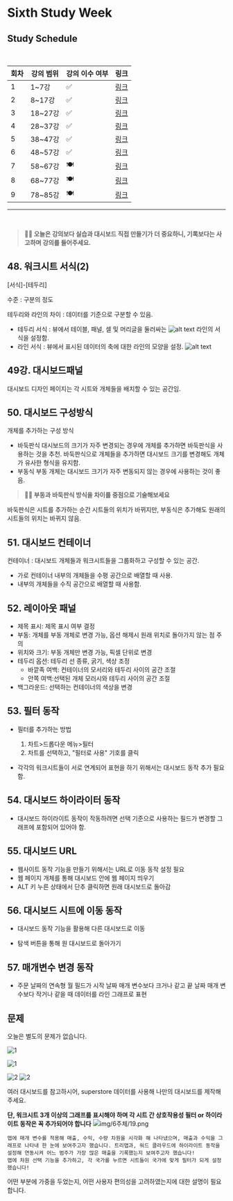 # Sixth Study Week


## Study Schedule
<br>

| 회차 | 강의 범위   | 강의 이수 여부 | 링크                                                                                                     |
|------|-------------|----------------|--------------------------------------------------------------------------------------------------------|
| 1    | 1~7강       | ✅              | [링크](https://www.youtube.com/watch?v=AXkaUrJs-Ko&list=PL87tgIIryGsa5vdz6MsaOEF8PK-YqK3fz&index=84)    |
| 2    | 8~17강      | ✅              | [링크](https://www.youtube.com/watch?v=AXkaUrJs-Ko&list=PL87tgIIryGsa5vdz6MsaOEF8PK-YqK3fz&index=75)    |
| 3    | 18~27강     | ✅              | [링크](https://www.youtube.com/watch?v=AXkaUrJs-Ko&list=PL87tgIIryGsa5vdz6MsaOEF8PK-YqK3fz&index=65)    |
| 4    | 28~37강     | ✅              | [링크](https://www.youtube.com/watch?v=e6J0Ljd6h44&list=PL87tgIIryGsa5vdz6MsaOEF8PK-YqK3fz&index=55)    |
| 5    | 38~47강     | ✅              | [링크](https://www.youtube.com/watch?v=AXkaUrJs-Ko&list=PL87tgIIryGsa5vdz6MsaOEF8PK-YqK3fz&index=45)    |
| 6    | 48~57강     | ✅              | [링크](https://www.youtube.com/watch?v=AXkaUrJs-Ko&list=PL87tgIIryGsa5vdz6MsaOEF8PK-YqK3fz&index=35)    |
| 7    | 58~67강     | 🍽️             | [링크](https://www.youtube.com/watch?v=AXkaUrJs-Ko&list=PL87tgIIryGsa5vdz6MsaOEF8PK-YqK3fz&index=25)    |
| 8    | 68~77강     | 🍽️             | [링크](https://www.youtube.com/watch?v=AXkaUrJs-Ko&list=PL87tgIIryGsa5vdz6MsaOEF8PK-YqK3fz&index=15)    |
| 9    | 78~85강     | 🍽️             | [링크](https://www.youtube.com/watch?v=AXkaUrJs-Ko&list=PL87tgIIryGsa5vdz6MsaOEF8PK-YqK3fz&index=5)     |
---

<br/>
<!-- 여기까진 그대로 둬 주세요-->

> **🧞‍♀️ 오늘은 강의보다 실습과 대시보드 직접 만들기가 더 중요하니, 기록보다는 사고하며 강의를 들어주세요.**

## 48. 워크시트 서식(2)

<!-- 워크시트에 관해 본 강의에서 알게 된 점을 적어주세요 -->

[서식]-[테두리]

수준 : 구분의 정도

테두리와 라인의 차이 : 데이터를 기준으로 구분할 수 있음. 
  - 테두리 서식 : 뷰에서 테이블, 패널, 셀 및 머리글을 둘러싸는 
 ![alt text](../img/6주체/1.png)
  라인의 서식을 설정함. 
  - 라인 서식 : 뷰에서 표시된 데이터의 축에 대한 라인의 모양을 설정. 
![alt text](../img/6주체/2.png)

## 49강. 대시보드패널

<!-- 대시보드패널 강의에서 알게 된 점을 적어주세요. -->
대시보드 디자인 페이지는 각 시트와 개체들을 배치할 수 있는 공간임.

## 50. 대시보드 구성방식

<!-- 알게 된 점을 적고, 아래 질문에 답해보세요 :) -->
개체를 추가하는 구성 방식
  - 바둑판식
  대시보드의 크기가 자주 변경되는 경우에 개체를 추가하면 바둑판식을 사용하는 것을 추천. 
  바둑판식으로 개체들을 추가하면 대시보드 크기를 변경해도 개체가 유사한 형식을 유지함.
  - 부동식
  부동 개체는 대시보드 크기가 자주 변동되지 않는 경우에 사용하는 것이 좋음. 

> **🧞‍♀️ 부동과 바둑판식 방식을 차이를 중점으로 기술해보세요**

바둑판식은 시트를 추가하는 순간 시트들의 위치가 바뀌지만, 부동식은 추가해도 원래의 시트들의 위치는 바뀌지 않음. 

## 51. 대시보드 컨테이너
컨테이너 : 대시보드 개체들과 워크시트들을 그룹화하고 구성할 수 있는 공간.
  - 가로 컨테이너 
  내부의 개체들을 수평 공간으로 배열할 때 사용.
  - 내부의 개체들을 수직 공간으로 배열할 때 사용함. 

## 52. 레이아웃 패널
- 제목 표시: 제목 표시 여부 결정
- 부동: 개체를 부동 개체로 변경 가능, 옵션 해제시 원래 위치로 돌아가지 않는 점 주의
- 위치와 크기: 부동 개체만 변경 가능, 픽셀 단위로 변경
- 테두리 옵션: 테두리 선 종류, 굵기, 색상 조정
  - 바깥족 여백: 컨테이너의 모서리와 테두리 사이의 공간 조절
  - 안쪽 여백:선택된 개체 모러시와 테두리 사이의 공간 조절
- 백그라운드: 선택하는 컨테이너의 색상을 변경

## 53. 필터 동작

<!-- 필터 동작에 대해 알게 된 점을 적어주세요 -->
- 필터를 추가하는 방법
  1. 차트>드롭다운 메뉴>필터
  2. 차트를 선택하고, "필터로 사용" 기호를 클릭

- 각각의 워크시트들이 서로 연계되어 표현을 하기 위해서는 대시보드 동작 추가 필요함.

## 54. 대시보드 하이라이터 동작

<!-- 하이라이터에 대해 알게 된 점을 적어주세요 -->
- 대시보드 하이라이트 동작이 작동하려면 선택 기준으로 사용하는 필드가 변경할 그래프에 포함되어 있어야 함.

## 55. 대시보드 URL

<!-- URL에 대해 알게 된 점을 적어주세요 -->
- 웹사이트 동작 기능을 만들기 위해서는 URL로 이동 동작 설정 필요
- 웹 페이지 개체를 통해 대시보드 안에 웹 페이지 띄우기
- ALT 키 누른 상태에서 단추 클릭하면 원래 대시보드로 돌아감
## 56. 대시보드 시트에 이동 동작

<!-- 대시보드 시트에 이동에 대해 알게 된 점을 적어주세요!-->
- 대시보드 동작 기능을 활용해 다른 대시보드로 이동

- 탐색 버튼을 통해 원 대시보드로 돌아가기 
## 57. 매개변수 변경 동작

<!-- 매개변수 변경 동작에 대해 알게 된 점을 적어주세요!-->
- 주문 날짜의 연속형 월 필드가 시작 날짜 매개 변수보다 크거나 같고 끝 날짜 매개 변수보다 작거나 같을 때 데이터를 라인 그래프로 표현

## 문제

오늘은 별도의 문제가 없습니다. 

![1](../study/img/3rd%20study/1688556627184.png)

![1](../study/img/3rd%20study/Global%20SuperStore%20Dashboard.png)

![2](../study/img/3rd%20study/images.jpeg)
![2](../study/img/3rd%20study/maxresdefault.jpg)

여러 대시보드를 참고하시어, superstore 데이터를 사용해 나만의 대시보드를 제작해주세요.

**단, 워크시트 3개 이상의 그래프를 표시해야 하며 각 시트 간 상호작용성 필터 or 하이라이트 동작은 꼭 추가되어야 합니다**
![img/6주체/19.png](../img/6주체/19.png)

```
맵에 매개 변수를 적용해 매출, 수익, 수량 차원을 시각화 해 나타냈으며, 매출과 수익을 그래프로 나타내 한 눈에 보여주고자 했습니다. 트리맵과, 워드 클라우드에 하이라이트 동작을 설정해 연동시켜 어느 범주가 가장 많은 매출을 기록했는지 보여주고자 했습니다!
맵에 차원 선택 기능을 추가하고, 각 국가를 누르면 시트들이 국가에 맞게 필터가 되게 설정했습니다!
```


어떤 부분에 가중을 두었는지, 어떤 사용자 편의성을 고려하였는지에 대한 설명이 필요합니다.
